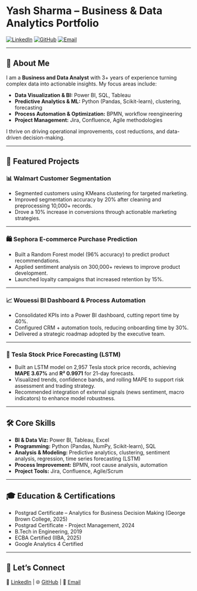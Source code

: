 # Yash Sharma – Business & Data Analytics Portfolio

[![LinkedIn](https://img.shields.io/badge/LinkedIn-Yash%20Sharma-blue)](http://www.linkedin.com/in/yashsharmays3)
[![GitHub](https://img.shields.io/badge/GitHub-YashSharmaYS-black)](https://github.com/YashSharmaYS)
[![Email](https://img.shields.io/badge/Email-sharmayash0202@gmail.com-red)](mailto:sharmayash0202@gmail.com)

---

## 📝 About Me

I am a **Business and Data Analyst** with 3+ years of experience turning complex data into actionable insights. My focus areas include:
- **Data Visualization & BI:** Power BI, SQL, Tableau  
- **Predictive Analytics & ML:** Python (Pandas, Scikit-learn), clustering, forecasting  
- **Process Automation & Optimization:** BPMN, workflow reengineering  
- **Project Management:** Jira, Confluence, Agile methodologies  

I thrive on driving operational improvements, cost reductions, and data-driven decision-making.

---

## 🚀 Featured Projects

### 📊 Walmart Customer Segmentation
- Segmented customers using KMeans clustering for targeted marketing.
- Improved segmentation accuracy by 20% after cleaning and preprocessing 10,000+ records.
- Drove a 10% increase in conversions through actionable marketing strategies.

---

### 🛍️ Sephora E-commerce Purchase Prediction
- Built a Random Forest model (96% accuracy) to predict product recommendations.
- Applied sentiment analysis on 300,000+ reviews to improve product development.
- Launched loyalty campaigns that increased retention by 15%.

---

### 📈 Wouessi BI Dashboard & Process Automation
- Consolidated KPIs into a Power BI dashboard, cutting report time by 40%.
- Configured CRM + automation tools, reducing onboarding time by 30%.
- Delivered a strategic roadmap adopted by the executive team.

---

### 🚗 Tesla Stock Price Forecasting (LSTM)
- Built an LSTM model on 2,957 Tesla stock price records, achieving **MAPE 3.67%** and **R² 0.9971** for 21-day forecasts.
- Visualized trends, confidence bands, and rolling MAPE to support risk assessment and trading strategy.
- Recommended integration of external signals (news sentiment, macro indicators) to enhance model robustness.

---

## 🛠 Core Skills

- **BI & Data Viz:** Power BI, Tableau, Excel  
- **Programming:** Python (Pandas, NumPy, Scikit-learn), SQL  
- **Analysis & Modeling:** Predictive analytics, clustering, sentiment analysis, regression, time series forecasting (LSTM)  
- **Process Improvement:** BPMN, root cause analysis, automation  
- **Project Tools:** Jira, Confluence, Agile/Scrum  

---

## 🎓 Education & Certifications

- Postgrad Certificate – Analytics for Business Decision Making (George Brown College, 2025) 
- Postgrad Certificate - Project Management, 2024
- B.Tech in Engineering, 2019 
- ECBA Certified (IIBA, 2025)  
- Google Analytics 4 Certified  

---

## 🤝 Let’s Connect

💼 [LinkedIn](http://www.linkedin.com/in/yashsharmays3) | 🌐 [GitHub](https://github.com/YashSharmaYS) | 📧 [Email](mailto:sharmayash0202@gmail.com)

